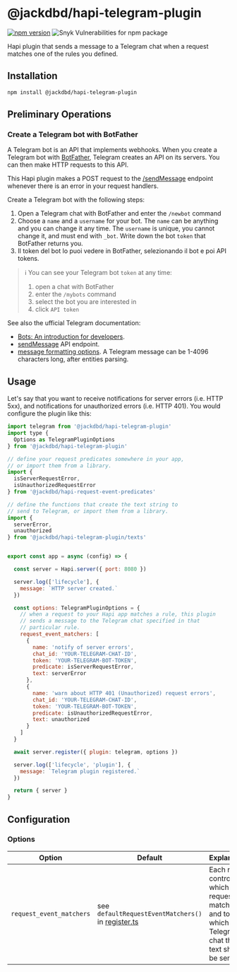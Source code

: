 # @jackdbd/hapi-telegram-plugin

[![npm version](https://badge.fury.io/js/@jackdbd%2Fhapi-telegram-plugin.svg)](https://badge.fury.io/js/@jackdbd%2Fhapi-telegram-plugin)
![Snyk Vulnerabilities for npm package](https://img.shields.io/snyk/vulnerabilities/npm/@jackdbd%2Fhapi-telegram-plugin)

Hapi plugin that sends a message to a Telegram chat when a request matches one of the rules you defined.

<!-- START doctoc generated TOC please keep comment here to allow auto update -->
<!-- DON'T EDIT THIS SECTION, INSTEAD RE-RUN doctoc TO UPDATE -->
</details>

## Installation

```sh
npm install @jackdbd/hapi-telegram-plugin
```

## Preliminary Operations

### Create a Telegram bot with BotFather

A Telegram bot is an API that implements webhooks. When you create a Telegram bot with [BotFather](https://telegram.me/BotFather), Telegram creates an API on its servers. You can then make HTTP requests to this API.

This Hapi plugin makes a POST request to the [/sendMessage](https://core.telegram.org/bots/api#sendmessage) endpoint whenever there is an error in your request handlers.

Create a Telegram bot with the following steps:

1. Open a Telegram chat with BotFather and enter the `/newbot` command
1. Choose a `name` and a `username` for your bot. The `name` can be anything and you can change it any time. The `username` is unique, you cannot change it, and must end with `_bot`. Write down the bot `token` that BotFather returns you.
1. Il token del bot lo puoi vedere in BotFather, selezionando il bot e poi API tokens.

> :information_source: You can see your Telegram bot `token` at any time:
>
> 1. open a chat with BotFather
> 1. enter the `/mybots` command
> 1. select the bot you are interested in
> 1. click `API token`

See also the ufficial Telegram documentation:

- [Bots: An introduction for developers](https://core.telegram.org/bots).
- [sendMessage](https://core.telegram.org/bots/api#sendmessage) API endpoint.
- [message formatting options](https://core.telegram.org/bots/api#formatting-options). A Telegram message can be 1-4096 characters long, after entities parsing.

## Usage

Let's say that you want to receive notifications for server errors (i.e. HTTP 5xx), and notifications for unauthorized errors (i.e. HTTP 401). You would configure the plugin like this:

```js
import telegram from '@jackdbd/hapi-telegram-plugin'
import type {
  Options as TelegramPluginOptions
} from '@jackdbd/hapi-telegram-plugin'

// define your request predicates somewhere in your app,
// or import them from a library.
import {
  isServerRequestError,
  isUnauthorizedRequestError
} from '@jackdbd/hapi-request-event-predicates'

// define the functions that create the text string to
// send to Telegram, or import them from a library.
import {
  serverError,
  unauthorized
} from '@jackdbd/hapi-telegram-plugin/texts'


export const app = async (config) => {

  const server = Hapi.server({ port: 8080 })

  server.log(['lifecycle'], {
    message: `HTTP server created.`
  })

  const options: TelegramPluginOptions = {
    // when a request to your Hapi app matches a rule, this plugin
    // sends a message to the Telegram chat specified in that
    // particular rule.
    request_event_matchers: [
      {
        name: 'notify of server errors',
        chat_id: 'YOUR-TELEGRAM-CHAT-ID',
        token: 'YOUR-TELEGRAM-BOT-TOKEN',
        predicate: isServerRequestError,
        text: serverError
      },
      {
        name: 'warn about HTTP 401 (Unauthorized) request errors',
        chat_id: 'YOUR-TELEGRAM-CHAT-ID',
        token: 'YOUR-TELEGRAM-BOT-TOKEN',
        predicate: isUnauthorizedRequestError,
        text: unauthorized
      }
    ]
  }

  await server.register({ plugin: telegram, options })

  server.log(['lifecycle', 'plugin'], {
    message: `Telegram plugin registered.`
  })

  return { server }
}
```

## Configuration

### Options

| Option | Default | Explanation |
| --- | --- | --- |
| `request_event_matchers` | see `defaultRequestEventMatchers()` in [register.ts](./src/register.ts) | Each rule controls which request matches, and to which Telegram chat the text should be sent. |